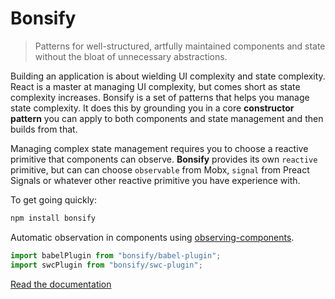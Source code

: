 # Bonsify

> Patterns for well-structured, artfully maintained components and state without the bloat of unnecessary abstractions.

Building an application is about wielding UI complexity and state complexity. React is a master at managing UI complexity, but comes short as state complexity increases. Bonsify is a set of patterns that helps you manage state complexity. It does this by grounding you in a core **constructor pattern** you can apply to both components and state management and then builds from that.

Managing complex state management requires you to choose a reactive primitive that components can observe. **Bonsify** provides its own `reactive` primitive, but can can choose `observable` from Mobx, `signal` from Preact Signals or whatever other reactive primitive you have experience with.

To get going quickly:

```sh
npm install bonsify
```

Automatic observation in components using [observing-components](https://github.com/christianalfoni/observing-components).

```ts
import babelPlugin from "bonsify/babel-plugin";
import swcPlugin from "bonsify/swc-plugin";
```

[Read the documentation](./docs/01_pattern_constructor.md)
